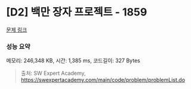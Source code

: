 # [D2] 백만 장자 프로젝트 - 1859 

[문제 링크](https://swexpertacademy.com/main/code/problem/problemDetail.do?contestProbId=AV5LrsUaDxcDFAXc) 

### 성능 요약

메모리: 246,348 KB, 시간: 1,385 ms, 코드길이: 327 Bytes



> 출처: SW Expert Academy, https://swexpertacademy.com/main/code/problem/problemList.do